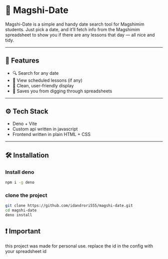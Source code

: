 # 🌟 Magshi-Date

Magshi-Date is a simple and handy date search tool for Magshimim students.
Just pick a date, and it’ll fetch info from the Magshimim spreadsheet to show you if there are any lessons that day — all nice and tidy.

---

## 🚀 Features

- 🔍 Search for any date
- 📅 View scheduled lessons (if any)
- 🧹 Clean, user-friendly display
- 🧠 Saves you from digging through spreadsheets

---

## ⚙️ Tech Stack

- Deno + Vite
- Custom api written in javascript
- Frontend written in plain HTML + CSS

---

## 🛠️ Installation

### Install deno
```bash
npm i -g deno
```

### clone the project
```bash
git clone https://github.com/idandrori555/magshi-date.git
cd magshi-date
deno install
```

## ❗ Important
this project was made for personal use. replace the id in the config with your spreadsheet id
